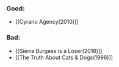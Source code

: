 ### Good:
- [[Cyrano Agency(2010)]]

### Bad:
- [[Sierra Burgess is a Loser(2018)]]
- [[The Truth About Cats & Dogs(1996)]]